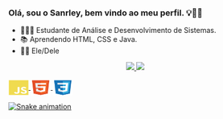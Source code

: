### Olá, sou o Sanrley, bem vindo ao meu perfil. 💡🤞🏻
- 👨🏻‍💻 Estudante de Análise e Desenvolvimento de Sistemas.  
- 📚 Aprendendo HTML, CSS e Java. 
- 🧔🏻 Ele/Dele

<div align="center">
  <a href="https://github.com/sanrleylago">
  <img height="180em" src="https://github-readme-stats.vercel.app/api?username=sanrleylago&show_icons=true&theme=tokyonight&include_all_commits=true&count_private=true"/>
  <img height="180em" src="https://github-readme-stats.vercel.app/api/top-langs/?username=sanrleylago&layout=compact&langs_count=7&theme=tokyonight"/>
</div>

<div style="display: inline_block"><br>
  <img align="center" alt="Rafa-Js" height="30" width="40" src="https://raw.githubusercontent.com/devicons/devicon/master/icons/javascript/javascript-plain.svg">
  <img align="center" alt="Rafa-HTML" height="30" width="40" src="https://raw.githubusercontent.com/devicons/devicon/master/icons/html5/html5-original.svg">
  <img align="center" alt="Rafa-CSS" height="30" width="40" src="https://raw.githubusercontent.com/devicons/devicon/master/icons/css3/css3-original.svg">
   
   ![Snake animation](https://github.com/sanrleylago/sanrleylago/blob/output/github-contribution-grid-snake.svg)
   
</div>

